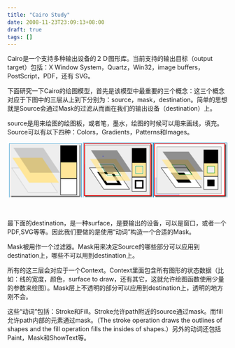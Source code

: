 ```yaml
---
title: "Cairo Study"
date: 2008-11-23T23:09:13+08:00
draft: true
tags: []
---
```


Cairo是一个支持多种输出设备的２Ｄ图形库。当前支持的输出目标（output target）包括：X Window System，Quartz，Win32，image buffers，PostScript，PDF，还有 SVG。

下面研究一下Cairo的绘图模型，首先是该模型中最重要的三个概念：这三个概念对应于下图中的三层从上到下分别为：source，mask，destination。简单的思想就是Source会通过Mask的过滤从而画在我们的输出设备（destination）上。

source是用来绘图的绘图板，或者笔，墨水，绘图的时候可以用来画线，填充。Source可以有以下四种：Colors，Gradients，Patterns和Images。

![image-20191216231037695](cairo-study.assets/image-20191216231037695.png)

 

最下面的destination，是一种surface，是要输出的设备，可以是窗口，或者一个PDF,SVG等等。因此我们要做的是使用“动词”构造一个合适的Mask。

Mask被用作一个过滤器。Mask用来决定Source的哪些部分可以应用到destination上，哪些不可以用到destination上。

所有的这三层会对应于一个Context。Context里面包含所有图形的状态数据（比如：线的宽度，颜色，surface to draw，还有其它，这就允许绘图函数使用少量的参数来绘图）。Mask层上不透明的部分可以应用到destination上，透明的地方刚不会。

这些“动词”包括：Stroke和Fill。Stroke允许path附近的source通过mask。而fill允许path内部的元素通过mask。（The stroke operation draws the outlines of shapes and the fill operation fills the insides of shapes.）另外的动词还包括Paint，Mask和ShowText等。
